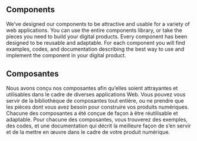 ## Components

We’ve designed our components to be attractive and usable for a variety of web applications. You can use the entire components library, or take the pieces you need to build your digital products. Every component has been designed to be reusable and adaptable. For each component you will find examples, codes, and documentation describing the best way to use and implement the component in your digital product.

## Composantes
Nous avons conçu nos composantes afin qu’elles soient attrayantes et utilisables dans le cadre de diverses applications Web. Vous pouvez vous servir de la bibliothèque de composantes tout entière, ou ne prendre que les pièces dont vous avez besoin pour construire vos produits numériques. Chacune des composantes a été conçue de façon à être réutilisable et adaptable. Pour chacune des composantes, vous trouverez des exemples, des codes, et une documentation qui décrit la meilleure façon de s’en servir et de la mettre en œuvre dans le cadre de votre produit numérique.
